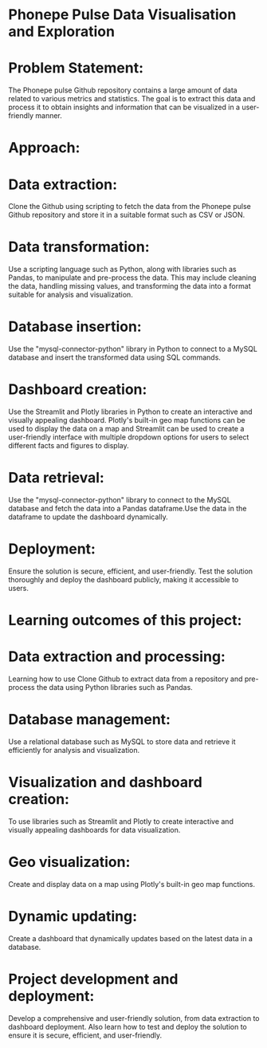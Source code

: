 # Phonepe Pulse Data Visualisation and Exploration

# Problem Statement:
The Phonepe pulse Github repository contains a large amount of data related to various metrics and statistics. The goal is to extract this data and process it to obtain insights and information that can be visualized in a user-friendly manner.

# Approach:

# Data extraction: 
  Clone the Github using scripting to fetch the data from the Phonepe pulse Github repository and store it in a suitable format such as 
  CSV or JSON. 
  
# Data transformation:
  Use a scripting language such as Python, along with libraries such as Pandas, to manipulate and pre-process the data. This may include 
  cleaning the data, handling missing values, and transforming the data into a format suitable for analysis and visualization.
  
# Database insertion: 
  Use the "mysql-connector-python" library in Python to connect to a MySQL database and insert the transformed data using SQL commands.
  
# Dashboard creation:
  Use the Streamlit and Plotly libraries in Python to create an interactive and visually appealing dashboard. Plotly's built-in geo map 
  functions can be used to display the data on a map and Streamlit can be used to create a user-friendly 
  interface with multiple dropdown options for users to select different facts and figures to display.
  
# Data retrieval: 
  Use the "mysql-connector-python" library to connect to the MySQL database and fetch the data into a Pandas dataframe.Use the data in 
  the dataframe to update the dashboard dynamically.
  
# Deployment: 
  Ensure the solution is secure, efficient, and user-friendly. Test the solution thoroughly and deploy the dashboard publicly, making it 
  accessible to users.

# Learning outcomes of this project:

# Data extraction and processing: 
  Learning how to use Clone Github to extract data from a repository and pre-process the data using Python libraries such as Pandas.
  
# Database management: 
  Use a relational database such as MySQL to store data and retrieve it efficiently for analysis and visualization.
  
# Visualization and dashboard creation: 
  To use libraries such as Streamlit and Plotly to create interactive and visually appealing dashboards for data visualization.
  
# Geo visualization: 
  Create and display data on a map using Plotly's built-in geo map functions.

# Dynamic updating: 
  Create a dashboard that dynamically updates based on the latest data in a database.
  
# Project development and deployment: 
  Develop a comprehensive and user-friendly solution, from data extraction to dashboard deployment. Also learn how to test and deploy the 
  solution to ensure it is secure, efficient, and user-friendly.
